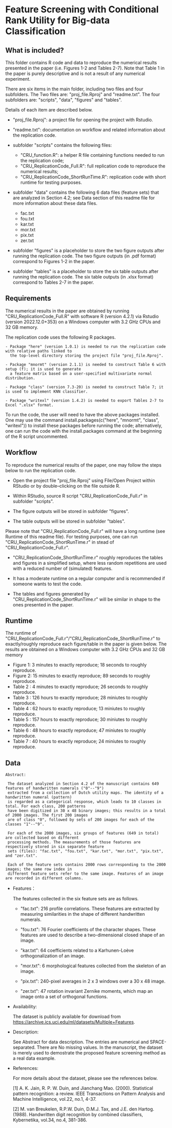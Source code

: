 # Feature Screening with Conditional Rank Utility for Big-data Classification

## What is included?

This folder contains R code and data to reproduce the numerical results presented in the 
paper (i.e. Figures 1-2 and Tables 2-7). Note that Table 1 in the paper is purely descriptive 
and is not a result of any numerical experiment.

There are six items in the main folder, including two files and four subfolders. The Two files 
are: "proj_file.Rproj" and "readme.txt". The four subfolders are: "scripts", "data", "figures" and "tables".
  
Details of each item are described below. 
  
  - "proj_file.Rproj": a project file for opening the project with Rstudio. 

  - "readme.txt": documentation on workflow and related information about the replication code.
  
  - subfolder "scripts" contains the following files:
      - "CRU_function.R": a helper R file containing functions needed to run the replication code; 
      - "CRU_ReplicationCode_Full.R": full replication code to reproduce the numerical results;
      - "CRU_ReplicationCode_ShortRunTime.R": replication code with short runtime for testing purposes.

  - subfolder "data" contains the following 6 data files (feature sets) that are analyzed in Section 4.2; 
    see Data section of this readme file for more information about these data files.
     - fac.txt  
     - fou.txt  
     - kar.txt  
     - mor.txt  
     - pix.txt  
     - zer.txt  
  
  - subfolder "figures" is a placeholder to store the two figure outputs after running the replication code.
    The two figure outputs (in .pdf format) correspond to Figures 1-2 in the paper.
 
  - subfolder "tables" is a placeholder to store the six table outputs after running the replication code.
    The six table outputs (in .xlsx format) correspond to Tables 2-7 in the paper.
    
    
## Requirements

The numerical results in the paper are obtained by running "CRU_ReplicationCode_Full.R" with software R 
(version 4.2.1) via Rstudio (version 2022.12.0+353) on a Windows computer with 3.2 GHz CPUs and 32 GB memory.

The replication code uses the following R packages.

    - Package "here" (version 1.0.1) is needed to run the replication code with relative paths linked to
      the top-level directory storing the project file "proj_file.Rproj".

    - Package "mnormt" (version 2.1.1) is needed to construct Table 6 with setup (f); it is used to generate
      a feature matrix based on a user-specified multivariate normal distribution.   

    - Package "class" (version 7.3-20) is needed to construct Table 7; it is used to implement KNN classifier.

    - Package "writexl" (version 1.4.2) is needed to export Tables 2-7 to Excel ".xlsx" format.

To run the code, the user will need to have the above packages installed. One may use the command 
install.packages(c("here", "mnormt", "class", "writexl")) to install these packages before running the code; 
alternatively, one can run the code with the install.packages command at the beginning of the R script uncommented. 

 
## Workflow 

To reproduce the numerical results of the paper, one may follow the steps below to run the replication code.

   -  Open the project file "proj_file.Rproj" using File/Open Project within RStudio or by double–clicking on
      the file outside R.
   
   -  Within RStudio, source R script "CRU_ReplicationCode_Full.r" in subfolder "scripts".

   -  The figure outputs will be stored in subfolder "figures".

   -  The table outputs will be stored in subfolder "tables".

Please note that "CRU_ReplicationCode_Full.r" will have a long runtime (see Runtime of this readme file).
For testing purposes, one can run "CRU_ReplicationCode_ShortRunTime.r" in stead of "CRU_ReplicationCode_Full.r". 

  - "CRU_ReplicationCode_ShortRunTime.r" roughly reproduces the tables and figures in a simplified setup, 
    where less random repetitions are used with a reduced number of (simulated) features.

  - It has a moderate runtime on a regular computer and is recommended if someone wants to test the code. 

  - The tables and figures generated by "CRU_ReplicationCode_ShortRunTime.r" will be similar in shape to 
    the ones presented in the paper.

## Runtime 

The runtime of "CRU_ReplicationCode_Full.r"/"CRU_ReplicationCode_ShortRunTime.r" to exactly/roughly 
reproduce each figure/table in the paper is given below. The results are obtained on a Windows computer 
with 3.2 GHz CPUs and 32 GB memory 

   -  Figure 1: 3  minutes to exactly reproduce;   18  seconds  to roughly reproduce.
   -  Figure 2: 15 minutes to exactly reproduce;   89  seconds  to roughly reproduce.
   -  Table 2 : 4  minutes to exactly reproduce;   26 seconds  to roughly reproduce.
   -  Table 3 : 126 hours  to exactly reproduce;   28 miniutes  to roughly reproduce.
   -  Table 4 : 62  hours  to exactly reproduce;   13 miniutes  to roughly reproduce.	
   -  Table 5 : 157 hours  to exactly reproduce;   30 miniutes  to roughly reproduce.
   -  Table 6 : 48  hours  to exactly reproduce;   47 miniutes  to roughly reproduce.
   -  Table 7 : 40  hours  to exactly reproduce;   24 miniutes to roughly reproduce.


## Data 

    Abstract:

     The dataset analyzed in Section 4.2 of the manuscript contains 649 features of handwritten numerals ("0"--"9")
     extracted from a collection of Dutch utility maps. The identity of a handwritten numeral (pattern)
     is regarded as a categorical response, which leads to 10 classes in total. For each class, 200 patterns
     have been digitized in 30 x 48 binary images; this results in a total of 2000 images. The first 200 images
     are of class "0", followed by sets of 200 images for each of the classes "1"--"9".

     For each of the 2000 images, six groups of features (649 in total) are collected based on different
     processing methods. The measurements of those features are respectively stored in six separate feature
     sets (files): "fac.txt", "fou.txt", "kar.txt", "mor.txt", "pix.txt", and "zer.txt".  
     
     Each of the feature sets contains 2000 rows corresponding to the 2000 images; the same row index in
     different feature sets refer to the same image. Features of an image are recorded in different columns.
   
   - Features：

     The features collected in the six feature sets are as follows.

      - "fac.txt": 216 profile correlations. These features are extracted by measuring similarities in
                   the shape of different handwritten numerals.

      - "fou.txt": 76 Fourier coefficients of the character shapes. These features are used to describe
                   a two-dimensional closed shape of an image.      
    
      - "kar.txt": 64 coefficients related to a Karhunen-Loève orthogonalization of an image.

      - "mor.txt": 6 morphological features collected from the skeleton of an image.   

      - "pix.txt": 240-pixel averages in 2 x 3 windows over a 30 x 48 image.
    
      - "zer.txt": 47 rotation invariant Zernike moments, which map an image onto a set of orthogonal
                   functions.
                  
  - Availability:

     The dataset is publicly available for download from https://archive.ics.uci.edu/ml/datasets/Multiple+Features.

   - Description: 

     See Abstract for data description. The entries are numerical and SPACE-separated. There are No missing values. 
     In the manuscript, the dataset is merely used to demostrate the proposed feature screening method as a real data example.  

   - References:

     For more details about the dataset, please see the references below.

     [1] A. K. Jain, R. P. W. Duin, and Jianchang Mao. (2000). Statistical pattern recognition: a review. 
         IEEE Transactions on Pattern Analysis and Machine Intelligence, vol.22, no.1, 4-37. 

     [2] M. van Breukelen, R.P.W. Duin, D.M.J. Tax, and J.E. den Hartog. (1988). Handwritten digit recognition
         by combined classifiers, Kybernetika, vol.34, no.4, 381-386.
    
    
    
